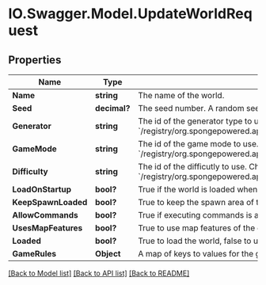 # IO.Swagger.Model.UpdateWorldRequest
## Properties

Name | Type | Description | Notes
------------ | ------------- | ------------- | -------------
**Name** | **string** | The name of the world. | [optional] 
**Seed** | **decimal?** | The seed number. A random seed is generated if not provided. | [optional] 
**Generator** | **string** | The id of the generator type to use. Check &#x60;/registry/org.spongepowered.api.world.GeneratorType&#x60;. | [optional] 
**GameMode** | **string** | The id of the game mode to use. Check &#x60;/registry/org.spongepowered.api.entity.living.player.gamemode.GameMode&#x60;. | [optional] 
**Difficulty** | **string** | The id of the difficutly to use. Check &#x60;/registry/org.spongepowered.api.world.difficulty.Difficulty&#x60;. | [optional] 
**LoadOnStartup** | **bool?** | True if the world is loaded when the server starts, false otherwise. | [optional] 
**KeepSpawnLoaded** | **bool?** | True to keep the spawn area of the world loaded, even if it is empty. | [optional] 
**AllowCommands** | **bool?** | True if executing commands is allowed in the world. | [optional] 
**UsesMapFeatures** | **bool?** | True to use map features of the generator (such as villages). | [optional] 
**Loaded** | **bool?** | True to load the world, false to unload it. | [optional] 
**GameRules** | **Object** | A map of keys to values for the game rules of the world. | [optional] 

[[Back to Model list]](../README.md#documentation-for-models) [[Back to API list]](../README.md#documentation-for-api-endpoints) [[Back to README]](../README.md)

